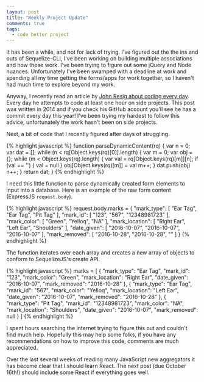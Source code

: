 ```yaml
---
layout: post
title: "Weekly Project Update"
comments: true
tags:
  - code better project
---
```


It has been a while, and not for lack of trying. I've figured out the the ins and outs of Sequelize-CLI, I've been working on building multiple associations and how those work. I've been trying to figure out some jQuery and Node nuances. Unfortunately I've been swamped with a deadline at work and spending all my time getting the forms/apps for work together, so I haven't had much time to explore beyond my work.<!--more-->

Anyway, I recently read an article by [John Resig about coding every day][1]. Every day he attempts to code at least one hour on side projects. This post was written in 2014 and if you check his GitHub account you'll see he has a commit every day this year! I've been trying my hardest to follow this advice, unfortunately the work hasn't been on side projects.

Next, a bit of code that I recently figured after days of struggling.

{% highlight javascript %}
function parseDynamicContent(rq) {
    var n = 0;
    var dat = [];
    while (n < rq[Object.keys(rq)[0]].length) {
        var m = 0;
        var obj = {};
        while (m < Object.keys(rq).length) {
            var val = rq[Object.keys(rq)[m]][n];
            if (val == '') {
                val = null
            }
            obj[Object.keys(rq)[m]] = val
            m++;
        }
        dat.push(obj)
        n++;
    }
    return dat;
}
{% endhighlight %}

I need this little function to parse dynamically created form elements to input into a database. Here is an example of the raw form content (ExpressJS `request.body`).

{% highlight javascript %}
request.body.marks = {
		"mark_type": [
			"Ear Tag",
			"Ear Tag",
			"Pit Tag"
		],
		"mark_id": [
			"123",
			"567",
			"12348981723"
		],
		"mark_color": [
			"Green",
			"Yelloq",
			"NA"
		],
		"mark_location": [
			"Right Ear",
			"Left Ear",
			"Shoulders"
		],
		"date_given": [
			"2016-10-07",
			"2016-10-07",
			"2016-10-07"
		],
		"mark_removed": [
			"2016-10-28",
			"2016-10-28",
			""
		]
}
{% endhighlight %}

The function iterates over each array and creates a new array of objects to conform to SequelizeJS's create API.

{% highlight javascript %}
marks = [
	{
		"mark_type": "Ear Tag",
		"mark_id": "123",
		"mark_color": "Green",
		"mark_location": "Right Ear",
		"date_given": "2016-10-07",
		"mark_removed": "2016-10-28"
	},
	{
		"mark_type": "Ear Tag",
		"mark_id": "567",
		"mark_color": "Yelloq",
		"mark_location": "Left Ear",
		"date_given": "2016-10-07",
		"mark_removed": "2016-10-28"
	},
	{
		"mark_type": "Pit Tag",
		"mark_id": "12348981723",
		"mark_color": "NA",
		"mark_location": "Shoulders",
		"date_given": "2016-10-07",
		"mark_removed": null
	}
]
{% endhighlight %}

I spent hours searching the internet trying to figure this out and couldn't find much help. Hopefully this may help some folks, if you have any recommendations on how to improve this code, comments are much appreciated.

Over the last several weeks of reading many JavaScript new aggregators it has become clear that I should learn React. The next post (due October 16th!) should include some React if everything goes well.

[1]: http://ejohn.org/blog/write-code-every-day/
